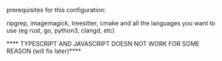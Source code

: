 prerequisites for this configuration:

ripgrep, imagemagick, treesitter, cmake and all the languages you want to use (eg rust, go, python3, clangd, etc)


**** TYPESCRIPT AND JAVASCRIPT DOESN NOT WORK FOR SOME REASON (will fix later)****
